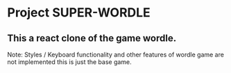 # Project SUPER-WORDLE

## This a react clone of the game wordle.

Note: Styles / Keyboard functionality and other features of wordle game are not implemented
this is just the base game.
